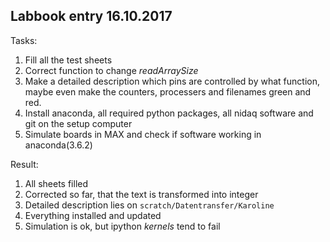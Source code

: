 ## Labbook entry 16.10.2017


Tasks:

1. Fill all the test sheets
2. Correct function to change _readArraySize_
3. Make a detailed description which pins are controlled by what function,
maybe even make the counters, processers and filenames green and red.
4. Install anaconda, all required python packages, all nidaq software and git on the setup computer
5. Simulate boards in MAX and check if software working in anaconda(3.6.2)

Result:

1. All sheets filled
2. Corrected so far, that the text is transformed into integer
3. Detailed description lies on ````scratch/Datentransfer/Karoline````
4. Everything installed and updated
5. Simulation is ok, but ipython _kernels_ tend to fail